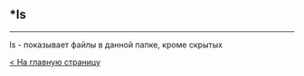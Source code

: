 ## ***ls**
---
ls - показывает файлы в данной папке, кроме скрытых

[< На главную страницу](readme.md)